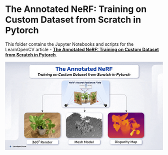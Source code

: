 # The Annotated NeRF: Training on Custom Dataset from Scratch in Pytorch

This folder contains the Jupyter Notebooks and scripts for the LearnOpenCV article  - **[The Annotated NeRF: Training on Custom Dataset from Scratch in Pytorch](https://learnopencv.com/fine-tune-dino-self-supervised-learning-segmentation/)**.

<img src="media/NeRF_featured_gif.gif">

